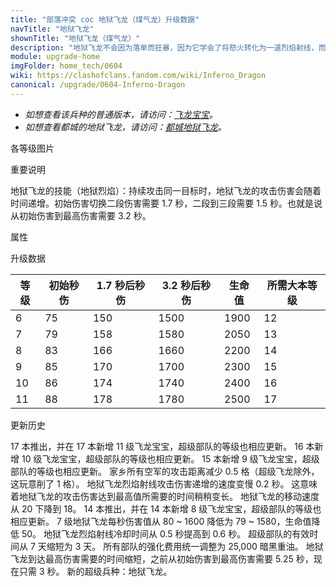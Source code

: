 ```yaml
---
title: "部落冲突 coc 地狱飞龙（煤气龙）升级数据"
navTitle: "地狱飞龙"
shownTitle: "地狱飞龙（煤气龙）"
description: "地狱飞龙不会因为落单而狂暴，因为它学会了将怒火转化为一道烈焰射线，而且射线造成的伤害会随着时间递增！"
module: upgrade-home
imgFolder: home_tech/0604
wiki: https://clashofclans.fandom.com/wiki/Inferno_Dragon
canonical: /upgrade/0604-Inferno-Dragon
---
```


- *如想查看该兵种的普通版本，请访问：[飞龙宝宝](/upgrade/000a-Baby-Dragon)。*
- *如想查看都城的地狱飞龙，请访问：[都城地狱飞龙](/upgrade/200e-Inferno-Dragon)。*

<UnitInfo :folder="$frontmatter.imgFolder" imgSrc="Inferno_Dragon_info.png" :imgAlt="$frontmatter.navTitle" :description="$frontmatter.description" />

<SmallTitle>各等级图片</SmallTitle>

<Panel>
    <UnitImgGroup :folder="$frontmatter.imgFolder">
        <UnitImg imgTitle="所有等级" imgSrc="Inferno_Dragon6.png" />
    </UnitImgGroup>
</Panel>

<SmallTitle>重要说明</SmallTitle>

地狱飞龙的技能（地狱烈焰）：持续攻击同一目标时，地狱飞龙的攻击伤害会随着时间递增。初始伤害切换二段伤害需要 1.7 秒，二段到三段需要 1.5 秒。也就是说从初始伤害到最高伤害需要 3.2 秒。

<SmallTitle>属性</SmallTitle>

<UnitProperties>
    <UnitProperty pKey="攻击偏好" pValue="无" />
    <UnitProperty pKey="伤害类型" pValue="单体伤害" />
    <UnitProperty pKey="攻击的目标" pValue="地面和空中目标" />
    <UnitProperty pKey="占据人口" pValue="15" />
    <UnitProperty pKey="移动速度" pValue="2.25 格/秒" />
    <UnitProperty pKey="攻击速度" pValue="0.128 秒/次" />
    <UnitProperty pKey="攻击距离" pValue="3.5 格" />
    <UnitProperty pKey="技能冷却时间" pValue="0.6 秒" />
    <UnitProperty pKey="最低飞龙宝宝等级" pValue="6" />
    <UnitProperty pKey="最低大本等级" pValue="12" />
    <UnitProperty pKey="强化费用" pValue="2.5 万黑油" />
    <UnitProperty pKey="强化有效期" pValue="3 天" />
    <UnitProperty pKey="训练时间" pValue="135" :isTrainingTime="true" />
</UnitProperties>

<SmallTitle>升级数据</SmallTitle>

<UnitTable>

| 等级 |  初始秒伤  |  1.7 秒后秒伤  | 3.2 秒后秒伤 | 生命值 |所需大本等级|
| ---- |    ----   |      ----     |     ----    |  ---- |    ----   |
|   6  |     75    |      150      |     1500    |  1900 |     12    |
|   7  |     79    |      158      |     1580    |  2050 |     13    |
|   8  |     83    |      166      |     1660    |  2200 |     14    |
|   9  |     85    |      170      |     1700    |  2300 |     15    |
|  10  |     86    |      174      |     1740    |  2400 |     16    |
|  11  |     88    |      178      |     1780    |  2500 |     17    |
</UnitTable>

<SmallTitle>更新历史</SmallTitle>

<Timeline>
    <TimelineItem date="2024/11/25">
        <TimelineRow>17 本推出，并在 17 本新增 11 级飞龙宝宝，超级部队的等级也相应更新。</TimelineRow>
    </TimelineItem>
    <TimelineItem date="2024/02/27">
        <TimelineRow>16 本新增 10 级飞龙宝宝，超级部队的等级也相应更新。</TimelineRow>
    </TimelineItem>
    <TimelineItem date="2023/06/12">
        <TimelineRow>15 本新增 9 级飞龙宝宝，超级部队的等级也相应更新。</TimelineRow>
    </TimelineItem>
    <TimelineItem date="2022/05/02">
        <TimelineRow>家乡所有空军的攻击距离减少 0.5 格（超级飞龙除外，这玩意削了 1 格）。</TimelineRow>
    </TimelineItem>
    <TimelineItem date="2021/09/27">
        <TimelineRow>地狱飞龙烈焰射线攻击伤害递增的速度变慢 0.2 秒。 这意味着地狱飞龙的攻击伤害达到最高值所需要的时间稍稍变长。</TimelineRow>
    </TimelineItem>
    <TimelineItem date="2021/04/29">
        <TimelineRow>地狱飞龙的移动速度从 20 下降到 18。</TimelineRow>
    </TimelineItem>
    <TimelineItem date="2021/04/12">
        <TimelineRow>14 本推出，并在 14 本新增 8 级飞龙宝宝，超级部队的等级也相应更新。</TimelineRow>
        <TimelineRow>7 级地狱飞龙每秒伤害值从 80 ~ 1600 降低为 79 ~ 1580，生命值降低 50。</TimelineRow>
        <TimelineRow>地狱飞龙烈焰射线冷却时间从 0.5 秒提高到 0.6 秒。</TimelineRow>
    </TimelineItem>
    <TimelineItem date="2020/12/07">
        <TimelineRow>超级部队的有效时间从 7 天缩短为 3 天。</TimelineRow>
        <TimelineRow>所有部队的强化费用统一调整为 25,000 暗黑重油。</TimelineRow>
    </TimelineItem>
    <TimelineItem date="2020/10/12">
        <TimelineRow>地狱飞龙到达最高伤害需要的时间缩短，之前从初始伤害到最高伤害需要 5.25 秒，现在只需 3 秒。</TimelineRow>
    </TimelineItem>
    <TimelineItem date="2020/06/22">
        <TimelineRow>新的超级兵种：地狱飞龙。</TimelineRow>
    </TimelineItem>
    <TimelineItem :historyBottom="true" />
</Timeline>